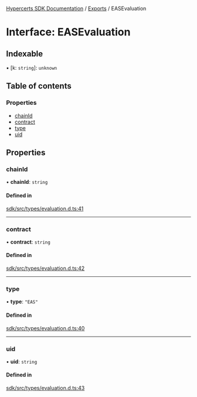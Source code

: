 [Hypercerts SDK Documentation](../README.md) / [Exports](../modules.md) / EASEvaluation

# Interface: EASEvaluation

## Indexable

▪ [k: `string`]: `unknown`

## Table of contents

### Properties

- [chainId](EASEvaluation.md#chainid)
- [contract](EASEvaluation.md#contract)
- [type](EASEvaluation.md#type)
- [uid](EASEvaluation.md#uid)

## Properties

### chainId

• **chainId**: `string`

#### Defined in

[sdk/src/types/evaluation.d.ts:41](https://github.com/Network-Goods/hypercerts/blob/1adf630/sdk/src/types/evaluation.d.ts#L41)

---

### contract

• **contract**: `string`

#### Defined in

[sdk/src/types/evaluation.d.ts:42](https://github.com/Network-Goods/hypercerts/blob/1adf630/sdk/src/types/evaluation.d.ts#L42)

---

### type

• **type**: `"EAS"`

#### Defined in

[sdk/src/types/evaluation.d.ts:40](https://github.com/Network-Goods/hypercerts/blob/1adf630/sdk/src/types/evaluation.d.ts#L40)

---

### uid

• **uid**: `string`

#### Defined in

[sdk/src/types/evaluation.d.ts:43](https://github.com/Network-Goods/hypercerts/blob/1adf630/sdk/src/types/evaluation.d.ts#L43)
